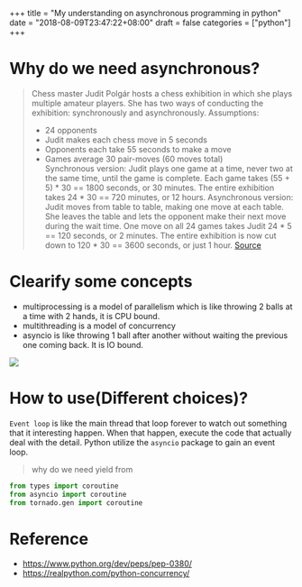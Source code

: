 +++
title = "My understanding on asynchronous programming in python"
date = "2018-08-09T23:47:22+08:00"
draft = false
categories = ["python"]
+++

# Why do we need asynchronous?
> Chess master Judit Polgár hosts a chess exhibition in which she plays multiple amateur players. She has two ways of conducting the exhibition: synchronously and asynchronously.
> Assumptions:
> - 24 opponents
> - Judit makes each chess move in 5 seconds
> - Opponents each take 55 seconds to make a move 
> - Games average 30 pair-moves (60 moves total)  
> Synchronous version: Judit plays one game at a time, never two at the same time, until the game is complete. Each game takes (55 + 5) * 30 == 1800 seconds, or 30 minutes. The entire exhibition takes 24 * 30 == 720 minutes, or 12 hours.
> Asynchronous version: Judit moves from table to table, making one move at each table. She leaves the table and lets the opponent make their next move during the wait time. One move on all 24 games takes Judit 24 * 5 == 120 seconds, or 2 minutes. The entire exhibition is now cut down to 120 * 30 == 3600 seconds, or just 1 hour. [Source](https://youtu.be/iG6fr81xHKA?t=4m29s)


# Clearify some concepts
- multiprocessing is a model of parallelism which is like throwing 2 balls at a time with 2 hands, it is CPU bound.
- multithreading is a model of concurrency
- asyncio is like throwing 1 ball after another without waiting the previous one coming back. It is IO bound.



![](/data/2018-08-09/2.png)



# How to use(Different choices)?





`Event loop` is like the main thread that loop forever to watch out something that it interesting happen. When that happen, execute the code that actually deal with the detail. Python utilize the `asyncio` package to gain an event loop.

> why do we need yield from 




```python
from types import coroutine
from asyncio import coroutine
from tornado.gen import coroutine

```

# Reference
- https://www.python.org/dev/peps/pep-0380/
- https://realpython.com/python-concurrency/



